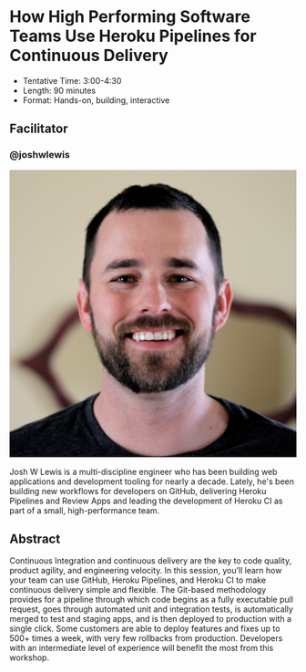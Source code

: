# How High Performing Software Teams Use Heroku Pipelines for Continuous Delivery

- Tentative Time: 3:00-4:30
- Length: 90 minutes
- Format: Hands-on, building, interactive

## Facilitator

### @joshwlewis

![Josh W Lewis](images/joshwlewis.png)

Josh W Lewis is a multi-discipline engineer who has been building
web applications and development tooling for nearly a decade. Lately, he's
been building new workflows for developers on GitHub, delivering
Heroku Pipelines and Review Apps and leading the development of Heroku CI as
part of a small, high-performance team.

## Abstract

Continuous Integration and continuous delivery are the key to code quality, product agility, and engineering velocity. In this session, you’ll learn how your team can use GitHub, Heroku Pipelines, and Heroku CI to make continuous delivery simple and flexible. The Git-based methodology provides for a pipeline through which code begins as a fully executable pull request, goes through automated unit and integration tests, is automatically merged to test and staging apps, and is then deployed to production with a single click. Some customers are able to deploy features and fixes up to 500+ times a week, with very few rollbacks from production. Developers with an intermediate level of experience will benefit the most from this workshop. 
